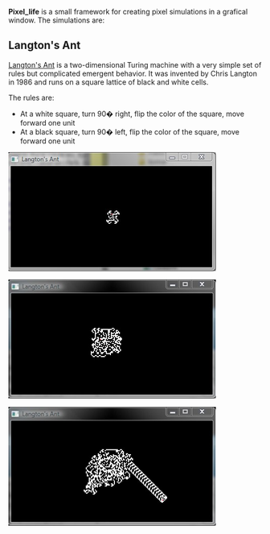 **Pixel_life** is a small framework for creating pixel simulations in a grafical window. The simulations are:

Langton's Ant
-------------
[Langton's Ant](http://en.wikipedia.org/wiki/Langton's_ant) is a two-dimensional Turing machine with a very simple set of rules but complicated emergent behavior. It was invented by Chris Langton in 1986 and runs on a square lattice of black and white cells.

The rules are: 
* At a white square, turn 90� right, flip the color of the square, move forward one unit
* At a black square, turn 90� left, flip the color of the square, move forward one unit

![Ant screenshot 1](http://github.com/tormaroe/marosoft_misc/raw/master/pixel_life/screenshots/langtons_ant_1.jpg)

![Ant screenshot 1](http://github.com/tormaroe/marosoft_misc/raw/master/pixel_life/screenshots/langtons_ant_2.jpg)

![Ant screenshot 1](http://github.com/tormaroe/marosoft_misc/raw/master/pixel_life/screenshots/langtons_ant_3.jpg)
